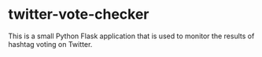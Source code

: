 # twitter-vote-checker
This is a small Python Flask application that is used to monitor the results of hashtag voting on Twitter.
